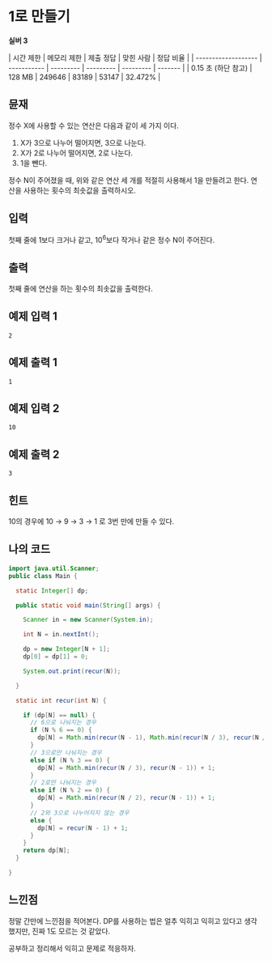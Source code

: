 # 1로 만들기

**실버 3**

| 시간 제한           | 메모리 제한 | 제출 정답 | 맞힌 사람 | 정답 비율 |
| ------------------- | ----------- | --------- | --------- | --------- | ------- |
| 0.15 초 (하단 참고) | 128 MB      | 249646    | 83189     | 53147     | 32.472% |

## 뮨재

정수 X에 사용할 수 있는 연산은 다음과 같이 세 가지 이다.

1. X가 3으로 나누어 떨어지면, 3으로 나눈다.
2. X가 2로 나누어 떨어지면, 2로 나눈다.
3. 1을 뺀다.

정수 N이 주어졌을 때, 위와 같은 연산 세 개를 적절히 사용해서 1을 만들려고 한다. 연산을 사용하는 횟수의 최솟값을 출력하시오.

## 입력

첫째 줄에 1보다 크거나 같고, 10<sup>6</sup>보다 작거나 같은 정수 N이 주어진다.

## 출력

첫째 줄에 연산을 하는 횟수의 최솟값을 출력한다.

## 예제 입력 1

```
2
```

## 예제 출력 1

```
1
```

## 예제 입력 2

```
10
```

## 예제 출력 2

```
3
```

## 힌트

10의 경우에 10 → 9 → 3 → 1 로 3번 만에 만들 수 있다.

## 나의 코드

```java
import java.util.Scanner;
public class Main {

  static Integer[] dp;

  public static void main(String[] args) {

    Scanner in = new Scanner(System.in);

    int N = in.nextInt();

    dp = new Integer[N + 1];
    dp[0] = dp[1] = 0;

    System.out.print(recur(N));

  }

  static int recur(int N) {

    if (dp[N] == null) {
      // 6으로 나눠지는 경우
      if (N % 6 == 0) {
        dp[N] = Math.min(recur(N - 1), Math.min(recur(N / 3), recur(N / 2))) + 1;
      }
      // 3으로만 나눠지는 경우
      else if (N % 3 == 0) {
        dp[N] = Math.min(recur(N / 3), recur(N - 1)) + 1;
      }
      // 2로만 나눠지는 경우
      else if (N % 2 == 0) {
        dp[N] = Math.min(recur(N / 2), recur(N - 1)) + 1;
      }
      // 2와 3으로 나누어지지 않는 경우
      else {
        dp[N] = recur(N - 1) + 1;
      }
    }
    return dp[N];
  }

}
```

## 느낀점

정말 간만에 느낀점을 적어본다. DP를 사용하는 법은 얼추 익히고 익히고 있다고 생각했지만, 진짜 1도 모르는 것 같았다.

공부하고 정리해서 익히고 문제로 적응하자.
